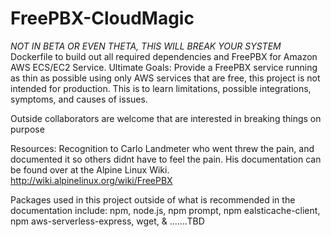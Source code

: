 # FreePBX-CloudMagic
*NOT IN BETA OR EVEN THETA, THIS WILL BREAK YOUR SYSTEM*  Dockerfile to build out all required dependencies and FreePBX for Amazon AWS ECS/EC2 Service. Ultimate Goals: Provide a FreePBX service running as thin as possible using only AWS services that are free, this project is not intended for production. This is to learn limitations, possible integrations, symptoms, and causes of issues.  

Outside collaborators are welcome that are interested in breaking things on purpose 

Resources:
Recognition to Carlo Landmeter who went threw the pain, and documented it so others didnt have to feel the pain. His documentation can be found  over at the Alpine Linux Wiki. http://wiki.alpinelinux.org/wiki/FreePBX

Packages used in this project outside of what is recommended in the documentation include:
npm, node.js, npm prompt, npm ealsticache-client, npm aws-serverless-express, wget, & .......TBD
